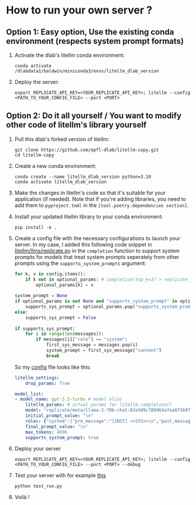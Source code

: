 # How to run your own server ?

## Option 1: Easy option, Use the existing conda environment (respects system prompt formats)

1. Activate the dlab's litellm conda environment:

    ```
    conda activate /dlabdata1/baldwin/miniconda3/envs/litellm_dlab_version
    ```

2. Deploy the server:

    ```
    export REPLICATE_API_KEY=<YOUR_REPLICATE_API_KEY>; litellm --config <PATH_TO_YOUR_CONFIG_FILE> --port <PORT>
    ```

## Option 2: Do it all yourself / You want to modify other code of litellm's library yourself

1. Pull this dlab's forked version of litellm:

     ```
     git clone https://github.com/epfl-dlab/litellm-copy.git
     cd litellm-copy
     ```
2. Create a new conda environment:

    ```
    conda create --name litellm_dlab_version python=3.10
    conda activate litellm_dlab_version
    ```

3. Make the changes in litellm's code so that it's suitable for your application (if needed). Note that if you're adding libraries, you need to add them to `pyproject.toml` in the `[tool.poetry.dependencies section]`.

4. Install your updated litellm library to your conda environment:

    ```
    pip install -e .
    ```

5. Create a config file with the necessary configurations to launch your server. In my case, I added this following code snippet in [litellm/llms/replicate.py](../litellm/llms/replicate.py) in the `completion` function to support system prompts for models that treat system prompts seperately from other prompts using the `supports_system_prompts` argument:
    ```python
    for k, v in config.items(): 
        if k not in optional_params: # completion(top_k=3) > replicate_config(top_k=3) <- allows for dynamic variables to be passed in
            optional_params[k] = v
            
    system_prompt = None
    if optional_params is not None and "supports_system_prompt" in optional_params:
        supports_sys_prompt = optional_params.pop("supports_system_prompt")
    else:
        supports_sys_prompt = False
        
    if supports_sys_prompt:
        for i in range(len(messages)):
            if messages[i]["role"] == "system":
                first_sys_message = messages.pop(i)
                system_prompt = first_sys_message["content"]
                break
    ``` 
    So my [config](config.yaml) file looks like this:
    ```yaml
    litellm_settings:
        drop_params: True

    model_list:
    - model_name: gpt-3.5-turbo # model alias
        litellm_params: # actual params for litellm.completion()
        model: "replicate/meta/llama-2-70b-chat:02e509c789964a7ea8736978a43525956ef40397be9033abf9fd2badfe68c9e3" 
        initial_prompt_value: "\n"
        roles: {"system":{"pre_message":"[INST] <<SYS>>\n","post_message":"\n<</SYS>>\n\n"}, "assistant":{"pre_message":"\n","post_message":"</s>\n"}, "user":{"pre_message":"[INST]","post_message":"[/INST]"}}
        final_prompt_value: "\n"
        max_tokens: 4096
        supports_system_prompt: true
    ```

6. Deploy your server
    ```
    export REPLICATE_API_KEY=<YOUR_REPLICATE_API_KEY>; litellm --config <PATH_TO_YOUR_CONFIG_FILE> --port <PORT> --debug
    ```

7. Test your server with for example [this](test_run.py)
    ```
    python test_run.py
    ```
8. Voilà !